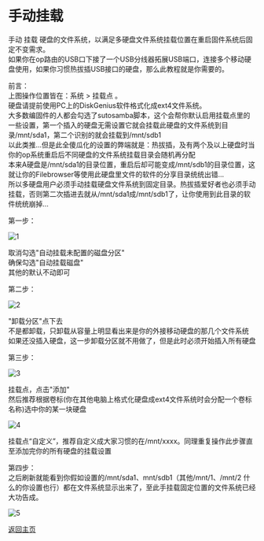 # 手动挂载

手动 挂载 硬盘的文件系统，以满足多硬盘文件系统挂载位置在重启固件系统后固定不变需求。             
如果你在op路由的USB口下接了一个USB分线器拓展USB端口，连接多个移动硬盘使用，如果你习惯热拔插USB接口的硬盘，那么此教程就是你需要的。      

前言：        
上图操作位置皆在：系统 > 挂载点 。        
硬盘请提前使用PC上的DiskGenius软件格式化成ext4文件系统。          
大多数编固件的人都会勾选了sutosamba脚本，这个会帮你默认启用挂载点里的一些设置，第一个插入的硬盘无需设置它就会挂载此硬盘的文件系统到目录/mnt/sda1，第二个识别的就会挂载到/mnt/sdb1    
以此类推...但是此全傻瓜化的设置的弊端就是：热拔插，及有两个及以上硬盘时当你的op系统重启后不同硬盘的文件系统挂载目录会随机再分配     
本来A硬盘是/mnt/sda1的目录位置，重启后却可能变成/mnt/sdb1的目录位置，这就让你的Filebrowser等使用此硬盘里文件的软件的分享目录统统出错...            
所以多硬盘用户必须手动挂载硬盘文件系统到固定目录。热拔插爱好者也必须手动挂载，否则第二次插进去就从/mnt/sda1成/mnt/sdb1了，让你使用到此目录的软件统统崩掉...               

第一步：   

![1](https://user-images.githubusercontent.com/73426989/150643313-8e7048f0-7853-4c18-bf56-a764088896b1.png)        

取消勾选"自动挂载未配置的磁盘分区"             
确保勾选"自动挂载磁盘"           
其他的默认不动即可                    

第二步：     

![2](https://user-images.githubusercontent.com/73426989/150643337-78e1adca-2761-4682-b868-536221e63f6c.jpg)          

"卸载分区"点下去          
不是都卸载，只卸载从容量上明显看出来是你的外接移动硬盘的那几个文件系统          
如果还没插入硬盘，这一步卸载分区就不用做了，但是此时必须开始插入所有硬盘             

第三步：           

![3](https://user-images.githubusercontent.com/73426989/150643396-aa8d1577-ed3c-460c-9f74-d7a9d04b6ad3.jpg)       

挂载点，点击"添加"            
然后推荐根据卷标(你在其他电脑上格式化硬盘成ext4文件系统时会分配一个卷标名称)选中你的某一块硬盘         

![4](https://user-images.githubusercontent.com/73426989/150643458-42327799-e9e8-42f1-80fd-4d6ccf220a19.png)          

挂载点“自定义”，推荐自定义成大家习惯的在/mnt/xxxx。同理重复操作此步骤直至添加完你的所有硬盘的挂载设置                

第四步：   
之后刷新就能看到你假如设置的/mnt/sda1、mnt/sdb1（其他/mnt/1、/mnt/2 什么的你设置也行）都在文件系统显示出来了，至此手挂载固定位置的文件系统已经大功告成。    

![5](https://user-images.githubusercontent.com/73426989/150643474-144255d1-d6ac-4b31-809b-ce6c35feb43b.png)          

[返回主页](https://boduoyejieyi666.github.io/whonolikeboduoyejieyi/)            

